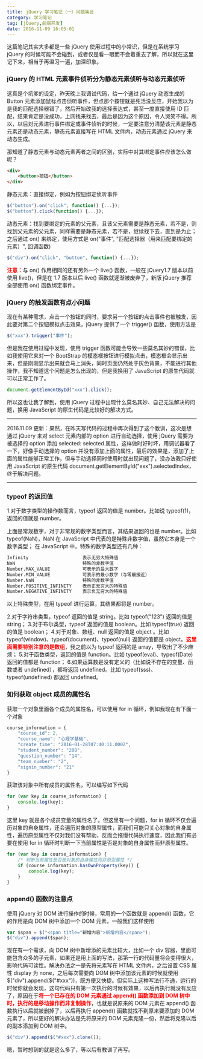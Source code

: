 ```yaml
---
title: jQuery 学习笔记（一）问题集合
category: 学习笔记
tag: [jQuery,前端开发]
date: 2016-11-09 16:05:01
---
```


这篇笔记其实大多都是一些 jQuery 使用过程中的小常识，但是在系统学习 jQuery 的时候可能不会碰到，或者仅是看一眼而不会着重去了解，所以就在这里记下来，相当于再温习一遍，加深印象。<!--more-->

### jQuery 的 HTML 元素事件侦听分为静态元素侦听与动态元素侦听
这真是个坑爹的设定，昨天晚上我调试代码，给一个通过 jQuery 动态生成的 Button 元素添加鼠标点击侦听事件，但点那个按钮就是死活没反应，开始我以为是我的匹配选择器错了，然后开始改我的选择表达式，甚至一度直接使用 ID 匹配，结果肯定是没成功，上网找来找去，最后是因为这个原因，令人哭笑不得。所以，以后对元素进行事件绑定或事件侦听的时候，一定要注意分清楚该元素是静态元素还是动态元素，静态元素直接写在 HTML 文件内，动态元素通过 jQuery 来动态生成。

那知道了静态元素与动态元素两者之间的区别，实际中对其绑定事件应该怎么做呢？
``` html
<div>
    <button>按钮</button>
</div>
```
静态元素：直接绑定，例如为按钮绑定侦听事件
``` javascript
$("button").on("click", function() {...});
$("button").click(function() {...});
```
动态元素：找到要绑定的元素的父元素，且该父元素需要是静态元素，若不是，则找到父元素的父元素，同样需要是静态元素，若不是，继续找下去，直到是为止；之后通过 on() 来绑定，使用方式是 on("事件", "匹配选择器（用来匹配要绑定的元素）", 回调函数)
``` javascript
$("div").on("click", "button", function() {...});
```
<span style="color: red; font-weight: bold">注意：</span>与 on() 作用相同的还有另外一个 live() 函数，一般在 jQuery1.7 版本以前使用 live()，但是在 1.7 版本以后 live() 函数就逐渐被废弃了，新版 jQuery 推荐全部使用 on() 函数绑定事件。

### jQuery 的触发函数有点小问题
现在有某种需求，点击一个按钮的同时，要求另一个按钮的点击事件也被触发，因此要对第二个按钮模拟点击效果，jQuery 提供了一个 trigger() 函数，使用方法是
``` javascript
$("xxx").trigger("事件");
```
但是我在使用过程中发现，使用 trigger 函数可能会导致一些莫名其妙的错误，比如我使用它来对一个 BootStrap 的模态框按钮进行模拟点击，模态框会显示出来，但是刚刚显示出来就会马上消失，同时页面仍然处于灰色背景，不能进行其他操作，我不知道这个问题是怎么出现的，但是我换用了 JavaScript 的原生代码就可以正常工作了。
``` javascript
document.getElementById("xxx").click();
```
所以这也让我了解到，使用 jQuery 过程中出现什么莫名其妙、自己无法解决的问题，换用 JavaScript 的原生代码是比较好的解决方式。

___
2016.11.09 更新：果然，在昨天写代码的过程中再次得到了这个教训，这次是想通过 jQuery 来对 select 元素内部的 option 进行自动选择，使用 jQuery 需要为被选择的 option 添加 selected: selected 属性，这样做时好时坏，用调试器看了一下，好像手动选择的 option 并没有添加上面的属性，最后的效果是，添加了上面的属性能够正常工作，但与手动选择同时使用时就出现问题了，没办法我只好使用 JavaScript 的原生代码 document.getElementById("xxx").selectedIndex，终于解决问题。
___

### typeof 的返回值
1.对于数字类型的操作数而言，typeof 返回的值是 number。比如说 typeof(1)，返回的值就是 number。

上面是常规数字，对于非常规的数字类型而言，其结果返回的也是 number。比如 typeof(NaN)，NaN 在 JavaScript 中代表的是特殊非数字值，虽然它本身是一个数字类型；
在 JavaScript 中，特殊的数字类型还有几种：
``` bash
Infinity                    表示无穷大特殊值
NaN                         特殊的非数字值
Number.MAX_VALUE            可表示的最大数字
Number.MIN_VALUE            可表示的最小数字（与零最接近）
Number.NaN                  特殊的非数字值
Number.POSITIVE_INFINITY    表示正无穷大的特殊值
Number.NEGATIVE_INFINITY    表示负无穷大的特殊值
```
以上特殊类型，在用 typeof 进行运算，其结果都将是 number。

2.对于字符串类型，typeof 返回的值是 string。比如 typeof("123") 返回的值是 string；
3.对于布尔类型，typeof 返回的值是 boolean。比如 typeof(true) 返回的值是 boolean；
4.对于对象、数组、null 返回的值是 object 。比如 typeof(window)、typeof(document)、typeof(null) 返回的值都是 object。<span style="color: red; font-weight: bold">这里面需要特别注意的是数组</span>，我之前以为 typeof 返回的是 array，导致出了不少麻烦；
5.对于函数类型，返回的值是 function。比如 typeof(eval)、typeof(Date) 返回的值都是 function；
6.如果运算数是没有定义的（比如说不存在的变量、函数或者 undefined），都将返回 undefined。比如 typeof(sss)、typeof(undefined) 都返回 undefined。

### 如何获取 object 成员的属性名
获取一个对象里面各个成员的属性名，可以使用 for in 循环，例如我现在有下面一个对象
``` javascript
course_information = {
    "course_id": 2,
    "course_name": "心理学基础",
    "create_time": "2016-01-28T07:40:11.000Z",
    "student_number": "208",
    "question_number": "14",
    "team_number": "2",
    "signin_number": "21"
}
```
获取该对象中所有成员的属性名，可以编写如下代码
``` javascript
for (var key in course_information) {
    console.log(key);
}
```
这里 key 就是各个成员变量的属性名了。但这里有一个问题，for in 循环不仅会遍历对象的自身属性，还会遍历对象的原型属性，而我们可能只关心对象的自身属性，遍历原型属性不仅对我们没有帮助，反而会拖慢代码执行速度，因此我们有必要在使用 for in 循环时判断一下当前属性是否是对象的自身属性而非原型属性。
``` javascript
for (var key in course_information) {
    /* 判断当前属性是否是对象的自身属性而非原型属性 */
    if (course_information.hasOwnProperty(key)) {
        console.log(key);
    }
}
```

### append() 函数的注意点
使用 jQuery 对 DOM 进行操作的时候，常用的一个函数就是 append() 函数，它的作用是向 DOM 树中添加一个 DOM 元素，一般我们这样使用
``` javascript
var $span = $("<span title="新增内容">新增内容</span>");
$("div").append($span);
```
现在有一个需求，向 DOM 树中新增添的元素比较大，比如一个 div 容器，里面可能包含众多的子元素，如果还是用上面的写法，那第一行的代码量将会变得很大，影响代码可读性。解决办法之一是先将元素写在 HTML 文件内，之后设置 CSS 属性 display 为 none，之后每次需要向 DOM 树中添加该元素的时候就使用$("div").append($("#xxx"))，既方便又快捷。但实际上这种写法行不通，运行的时候你就会发现，这句代码只有第一次执行的时候有效果，以后再执行就没有反应了，原因在于<span style="color: red; font-weight: bold">将一个已存在的 DOM 元素通过 append() 函数添加到 DOM 树中时，执行的是移动操作而非复制操作</span>，也就是说原来的 DOM 元素在 append() 函数执行以后就被删掉了，以后再执行 append() 函数就找不到原来要添加的 DOM 元素了，所以更好的解决办法是先将原来的 DOM 元素克隆一份，然后将克隆以后的副本添加到 DOM 树中。
``` javascript
$("div").append($("#xxx").clone());
```

嗯，暂时想到的就是这么多了，等以后有教训了再写。